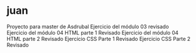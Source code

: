 # juan
Proyecto para master de Asdrubal
Ejercicio del módulo 03 revisado
Ejercicio del módulo 04 HTML parte 1 Revisado
Ejercicio del módulo 04 HTML parte 2 Revisado
Ejercicio CSS Parte 1 Revisado
Ejercicio CSS Parte 2 Revisado